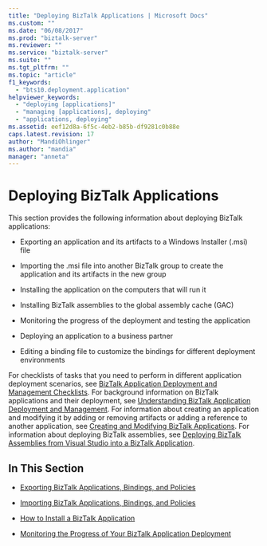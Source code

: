 ```yaml
---
title: "Deploying BizTalk Applications | Microsoft Docs"
ms.custom: ""
ms.date: "06/08/2017"
ms.prod: "biztalk-server"
ms.reviewer: ""
ms.service: "biztalk-server"
ms.suite: ""
ms.tgt_pltfrm: ""
ms.topic: "article"
f1_keywords: 
  - "bts10.deployment.application"
helpviewer_keywords: 
  - "deploying [applications]"
  - "managing [applications], deploying"
  - "applications, deploying"
ms.assetid: eef12d8a-6f5c-4eb2-b85b-df9281c0b88e
caps.latest.revision: 17
author: "MandiOhlinger"
ms.author: "mandia"
manager: "anneta"
---
```

# Deploying BizTalk Applications
This section provides the following information about deploying BizTalk applications:  
  
-   Exporting an application and its artifacts to a Windows Installer (.msi) file  
  
-   Importing the .msi file into another BizTalk group to create the application and its artifacts in the new group  
  
-   Installing the application on the computers that will run it  
  
-   Installing BizTalk assemblies to the global assembly cache (GAC)  
  
-   Monitoring the progress of the deployment and testing the application  
  
-   Deploying an application to a business partner  
  
-   Editing a binding file to customize the bindings for different deployment environments  
  
 For checklists of tasks that you need to perform in different application deployment scenarios, see [BizTalk Application Deployment and Management Checklists](../core/biztalk-application-deployment-and-management-checklists.md). For background information on BizTalk applications and their deployment, see [Understanding BizTalk Application Deployment and Management](../core/understanding-biztalk-application-deployment-and-management.md). For information about creating an application and modifying it by adding or removing artifacts or adding a reference to another application, see [Creating and Modifying BizTalk Applications](../core/creating-and-modifying-biztalk-applications.md). For information about deploying BizTalk assemblies, see [Deploying BizTalk Assemblies from Visual Studio into a BizTalk Application](../core/deploying-biztalk-assemblies-from-visual-studio-into-a-biztalk-application.md).  
  
## In This Section  
  
-   [Exporting BizTalk Applications, Bindings, and Policies](../core/exporting-biztalk-applications-bindings-and-policies.md)  
  
-   [Importing BizTalk Applications, Bindings, and Policies](../core/importing-biztalk-applications-bindings-and-policies.md)  
  
-   [How to Install a BizTalk Application](../core/how-to-install-a-biztalk-application.md)  
  
-   [Monitoring the Progress of Your BizTalk Application Deployment](../core/monitoring-the-progress-of-your-biztalk-application-deployment.md)